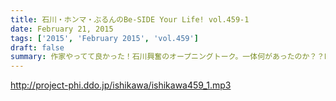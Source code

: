 ```yaml
---
title: 石川・ホンマ・ぶるんのBe-SIDE Your Life! vol.459-1
date: February 21, 2015
tags: ['2015', 'February 2015', 'vol.459']
draft: false
summary: 作家やってて良かった！石川興奮のオープニングトーク。一体何があったのか？？NANJO
---
```


http://project-phi.ddo.jp/ishikawa/ishikawa459_1.mp3